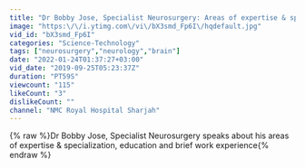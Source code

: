 ```yaml
---
title: "Dr Bobby Jose, Specialist Neurosurgery: Areas of expertise & specialization."
image: "https:\/\/i.ytimg.com\/vi\/bX3smd_Fp6I\/hqdefault.jpg"
vid_id: "bX3smd_Fp6I"
categories: "Science-Technology"
tags: ["neurosurgery","neurology","brain"]
date: "2022-01-24T01:37:27+03:00"
vid_date: "2019-09-25T05:23:37Z"
duration: "PT59S"
viewcount: "115"
likeCount: "3"
dislikeCount: ""
channel: "NMC Royal Hospital Sharjah"
---
```

{% raw %}Dr Bobby Jose, Specialist Neurosurgery speaks about his areas of expertise &amp; specialization, education and brief work experience{% endraw %}
